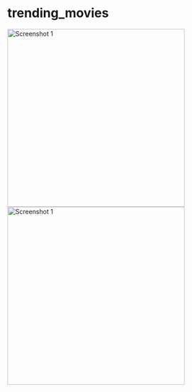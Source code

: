 # trending_movies
<img src="https://github.com/sakibchonka/trending_movies/assets/57943299/f22b0cbd-87f2-4fe0-b73d-892a837f4c4b" alt="Screenshot 1" width="400">
<img src="https://github.com/sakibchonka/trending_movies/assets/57943299/79f967b4-c0da-4ee4-9a2d-726d4783362e" alt="Screenshot 1" width="400">

